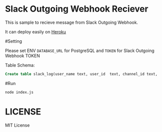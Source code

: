 # Slack Outgoing Webhook Reciever 

This is sample to recieve message from Slack Outgoing Webhook. 

It can deploy easily on [Heroku](http://www.heroku.com) 



#Setting

Please set ENV `DATABASE_URL` for PostgreSQL and `TOKEN` for Slack Outgoing Webhook TOKEN

Table Schema:

```sql
Create table slack_log(user_name text, user_id  text, channel_id text, channel_name text, text  text,  timestamp timestamp default now());
```

#Run

```sh
node index.js
```

# LICENSE

MIT License

